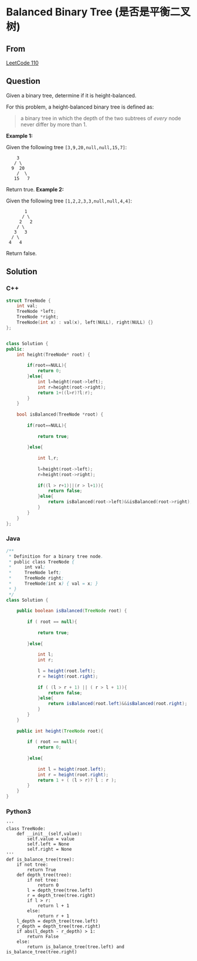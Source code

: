 # Balanced Binary Tree (是否是平衡二叉树)



## From



[LeetCode 110](https://leetcode.com/problems/balanced-binary-tree/description/)





## Question

Given a binary tree, determine if it is height-balanced.

For this problem, a height-balanced binary tree is defined as:

> a binary tree in which the depth of the two subtrees of *every* node never differ by more than 1.

**Example 1:**

Given the following tree `[3,9,20,null,null,15,7]`:

```
    3
   / \
  9  20
    /  \
   15   7
```

Return true.
**Example 2:**

Given the following tree `[1,2,2,3,3,null,null,4,4]`:

```
       1
      / \
     2   2
    / \
   3   3
  / \
 4   4

```

Return false.



## Solution  



### C++

```c++
struct TreeNode {
    int val;
    TreeNode *left;
    TreeNode *right;
    TreeNode(int x) : val(x), left(NULL), right(NULL) {}
};


class Solution {
public:
    int height(TreeNode* root) {
        
        if(root==NULL){
            return 0;
        }else{
            int l=height(root->left);
            int r=height(root->right);
            return 1+((l>r)?l:r);
        }
    }
    
    bool isBalanced(TreeNode *root) {
        
        if(root==NULL){
            
            return true;
            
        }else{
            
            int l,r;
            
            l=height(root->left);
            r=height(root->right);
            
            if((l > r+1)||(r > l+1)){
                return false;
            }else{
                return isBalanced(root->left)&&isBalanced(root->right);
            }
        }
    }
};

```

### Java

```java
/**
 * Definition for a binary tree node.
 * public class TreeNode {
 *     int val;
 *     TreeNode left;
 *     TreeNode right;
 *     TreeNode(int x) { val = x; }
 * }
 */
class Solution {
    
    public boolean isBalanced(TreeNode root) {
        
        if ( root == null){
            
            return true;
        
        }else{
            
            int l;
            int r;
            
            l = height(root.left);
            r = height(root.right);
            
            if ( (l > r + 1) || ( r > l + 1)){
                return false;
            }else{
                return isBalanced(root.left)&&isBalanced(root.right);
            }
        }                
    }
    
    public int height(TreeNode root){
        
        if ( root == null){
            return 0;
            
        }else{
            
            int l = height(root.left);
            int r = height(root.right);
            return 1 + ( (l > r)? l : r );
        }
    }
}
```

### Python3
```
'''
class TreeNode:
    def __init__(self,value):
        self.value = value
        self.left = None
        self.right = None
'''
def is_balance_tree(tree):
    if not tree:
        return True
    def depth_tree(tree):
        if not tree:
            return 0
        l = depth_tree(tree.left)
        r = depth_tree(tree.right)
        if l > r:
            return l + 1
        else:
            return r + 1
    l_depth = depth_tree(tree.left)
    r_depth = depth_tree(tree.right)
    if abs(l_depth - r_depth) > 1:
        return False
    else:
        return is_balance_tree(tree.left) and is_balance_tree(tree.right)

```